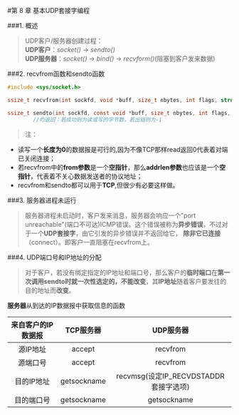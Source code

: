 #第 8 章  基本UDP套接字编程


###1. 概述
> UDP客户/服务器创建过程：   
**UDP客户**：*socket()* -> *sendto()*      
**UDP服务器**：*socket()* -> *bind()* -> *recvform()*(阻塞到客户发来数据)     


###2. recvfrom函数和sendto函数  
```C
#include <sys/socket.h>

ssize_t recvfrom(int sockfd, void *buff, size_t nbytes, int flags, struct sockaddr *from, socklen_t *addrlen);

ssize_t sendto(int sockfd, const void *buff, size_t nbytes, int flags, const struct sockaddr *to, socklen_t addrlen);  
		//均返回：若成功则为读或写的字节数，若出错则为-1
```

> 注：    
* 读写一个**长度为0**的数据报是可行的,因为不像TCP那样read返回0代表着对端已关闭连接；       
* 若recvfrom中的**from参数**是一个**空指针**，那么**addrlen参数**也应该是一个**空指针**，代表着不关心数据发送者的协议地址；    
* recvfrom和sendto都可以用于**TCP**,但很少有必要这样做。   


###3. 服务器进程未运行   
> 服务器进程未启动时，客户发来消息，服务器会响应一个"port unreachable"(端口不可达)ICMP错误。这个错误被称为**异步错误**，不过对于一个**UDP套接字**，由它引发的异步错误并不返回给它，
**除非它已连接**（connect）。即客户一直阻塞在recvfrom上。


###4. UDP端口号和IP地址的分配
> 对于客户，若没有绑定指定的IP地址和端口号，那么客户的**临时端口**在**第一次调用sendto时就一次性选定的，不能改变**，其**IP地址**随着客户要发往的目的地址而**改变**。    

**服务器**从到达的IP数据报中获取信息的函数   

|来自客户的IP数据报 | TCP服务器 | UDP服务器 |
|:-----------------:|:---------:|:---------:|
|源IP地址 | accept | recvfrom |
|源端口号 | accept | recvfrom |
|目的IP地址 | getsockname | recvmsg(设定IP_RECVDSTADDR套接字选项) |
|目的端口号 | getsockname | getsockname |






